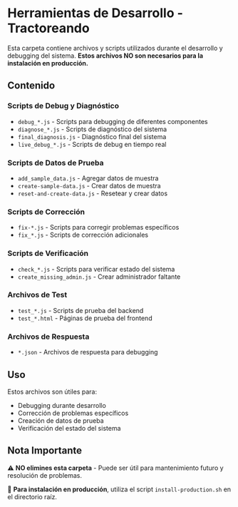 # Herramientas de Desarrollo - Tractoreando

Esta carpeta contiene archivos y scripts utilizados durante el desarrollo y debugging del sistema. **Estos archivos NO son necesarios para la instalación en producción.**

## Contenido

### Scripts de Debug y Diagnóstico
- `debug_*.js` - Scripts para debugging de diferentes componentes
- `diagnose_*.js` - Scripts de diagnóstico del sistema
- `final_diagnosis.js` - Diagnóstico final del sistema
- `live_debug_*.js` - Scripts de debug en tiempo real

### Scripts de Datos de Prueba
- `add_sample_data.js` - Agregar datos de muestra
- `create-sample-data.js` - Crear datos de muestra
- `reset-and-create-data.js` - Resetear y crear datos

### Scripts de Corrección
- `fix-*.js` - Scripts para corregir problemas específicos
- `fix_*.js` - Scripts de corrección adicionales

### Scripts de Verificación
- `check_*.js` - Scripts para verificar estado del sistema
- `create_missing_admin.js` - Crear administrador faltante

### Archivos de Test
- `test_*.js` - Scripts de prueba del backend
- `test_*.html` - Páginas de prueba del frontend

### Archivos de Respuesta
- `*.json` - Archivos de respuesta para debugging

## Uso

Estos archivos son útiles para:
- Debugging durante desarrollo
- Corrección de problemas específicos
- Creación de datos de prueba
- Verificación del estado del sistema

## Nota Importante

⚠️ **NO elimines esta carpeta** - Puede ser útil para mantenimiento futuro y resolución de problemas.

🚀 **Para instalación en producción**, utiliza el script `install-production.sh` en el directorio raíz.